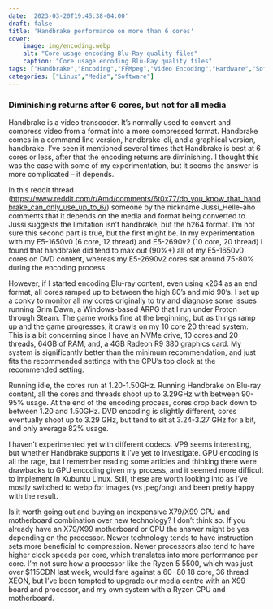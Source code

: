 ```yaml
---
date: '2023-03-20T19:45:38-04:00'
draft: false
title: 'Handbrake performance on more than 6 cores'
cover:
    image: img/encoding.webp
    alt: "Core usage encoding Blu-Ray quality files"
    caption: "Core usage encoding Blu-Ray quality files"
tags: ["Handbrake","Encoding","FFMpeg","Video Encoding","Hardware","Software","Linux"]
categories: ["Linux","Media","Software"]
---
```


### Diminishing returns after 6 cores, but not for all media

Handbrake is a video transcoder. It’s normally used to convert and compress video from a format into a more compressed format. Handbrake comes in a command line version, handbrake-cli, and a graphical version, handbrake. I’ve seen it mentioned several times that Handbrake is best at 6 cores or less, after that the encoding returns are diminishing. I thought this was the case with some of my experimentation, but it seems the answer is more complicated – it depends.

In this reddit thread (https://www.reddit.com/r/Amd/comments/6t0x77/do_you_know_that_handbrake_can_only_use_up_to_6/) someone by the nickname Jussi_Helle-aho comments that it depends on the media and format being converted to. Jussi suggests the limitation isn’t handbrake, but the h264 format. I’m not sure this second part is true, but the first might be. In my experimentation with my E5-1650v0 (6 core, 12 thread) and E5-2690v2 (10 core, 20 thread) I found that handbrake did tend to max out (90%+) all of my E5-1650v0 cores on DVD content, whereas my E5-2690v2 cores sat around 75-80% during the encoding process.

However, if I started encoding Blu-ray content, even using x264 as an end format, all cores ramped up to between the high 80’s and mid 90’s. I set up a conky to monitor all my cores originally to try and diagnose some issues running Grim Dawn, a Windows-based ARPG that I run under Proton through Steam. The game works fine at the beginning, but as things ramp up and the game progresses, it crawls on my 10 core 20 thread system. This is a bit concerning since I have an NVMe drive, 10 cores and 20 threads, 64GB of RAM, and, a 4GB Radeon R9 380 graphics card. My system is significantly better than the minimum recommendation, and just fits the recommended settings with the CPU’s top clock at the recommended setting.

Running idle, the cores run at 1.20-1.50GHz. Running Handbrake on Blu-ray content, all the cores and threads shoot up to 3.29GHz with between 90-95% usage. At the end of the encoding process, cores drop back down to between 1.20 and 1.50GHz. DVD encoding is slightly different, cores eventually shoot up to 3.29 GHz, but tend to sit at 3.24-3.27 GHz for a bit, and only average 82% usage.

I haven’t experimented yet with different codecs. VP9 seems interesting, but whether Handbrake supports it I’ve yet to investigate. GPU encoding is all the rage, but I remember reading some articles and thinking there were drawbacks to GPU encoding given my process, and it seemed more difficult to implement in Xubuntu Linux. Still, these are worth looking into as I’ve mostly switched to webp for images (vs jpeg/png) and been pretty happy with the result.

Is it worth going out and buying an inexpensive X79/X99 CPU and motherboard combination over new technology? I don’t think so. If you already have an X79/X99 motherboard or CPU the answer might be yes depending on the processor. Newer technology tends to have instruction sets more beneficial to compression. Newer processors also tend to have higher clock speeds per core, which translates into more performance per core. I’m not sure how a processor like the Ryzen 5 5500, which was just over $115CDN last week, would fare against a $60-$80 18 core, 36 thread XEON, but I’ve been tempted to upgrade our media centre with an X99 board and processor, and my own system with a Ryzen CPU and motherboard. 